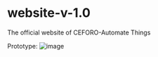 # website-v-1.0
The official website of CEFORO-Automate Things

Prototype:
![image](https://user-images.githubusercontent.com/52818671/91944682-1c6d1700-ed1c-11ea-8efe-2db9356388aa.png)
